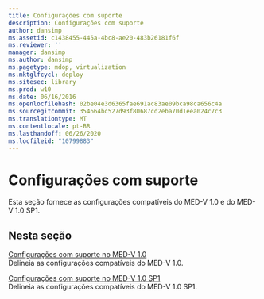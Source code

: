 ```yaml
---
title: Configurações com suporte
description: Configurações com suporte
author: dansimp
ms.assetid: c1438455-445a-4bc8-ae20-483b26181f6f
ms.reviewer: ''
manager: dansimp
ms.author: dansimp
ms.pagetype: mdop, virtualization
ms.mktglfcycl: deploy
ms.sitesec: library
ms.prod: w10
ms.date: 06/16/2016
ms.openlocfilehash: 02be04e3d6365fae691ac83ae09bca98ca656c4a
ms.sourcegitcommit: 354664bc527d93f80687cd2eba70d1eea024c7c3
ms.translationtype: MT
ms.contentlocale: pt-BR
ms.lasthandoff: 06/26/2020
ms.locfileid: "10799883"
---
```

# Configurações com suporte


Esta seção fornece as configurações compatíveis do MED-V 1.0 e do MED-V 1.0 SP1.

## Nesta seção


<a href="" id="med-v-1-0-supported-configurations"></a>[Configurações com suporte no MED-V 1.0](med-v-10-supported-configurationsmedv-10.md)  
Delineia as configurações compatíveis do MED-V 1.0.

<a href="" id="med-v-1-0-sp1-supported-configurations"></a>[Configurações com suporte no MED-V 1.0 SP1](med-v-10-sp1-supported-configurationsmedv-10-sp1.md)  
Delineia as configurações compatíveis do MED-V 1.0 SP1.

 

 





